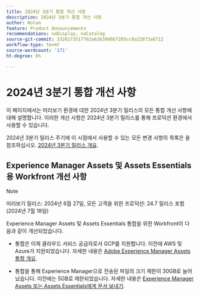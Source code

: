 ```yaml
---
title: 2024년 3분기 통합 개선 사항
description: 2024년 3분기 통합 개선 사항
author: Nolan
feature: Product Announcements
recommendations: noDisplay, noCatalog
source-git-commit: 3326173517762a62630d6b7285cc8a22873a6712
workflow-type: tm+mt
source-wordcount: '171'
ht-degree: 0%

---
```


# 2024년 3분기 통합 개선 사항

이 페이지에서는 미리보기 환경에 대한 2024년 3분기 릴리스의 모든 통합 개선 사항에 대해 설명합니다. 이러한 개선 사항은 2024년 3분기 릴리스를 통해 프로덕션 환경에서 사용할 수 있습니다.

2024년 3분기 릴리스 주기에 이 시점에서 사용할 수 있는 모든 변경 사항의 목록은 을 참조하십시오. [2024년 3분기 릴리스 개요](/help/quicksilver/product-announcements/product-releases/24-q3-release-activity/24-q3-release-overview.md).

## Experience Manager Assets 및 Assets Essentials용 Workfront 개선 사항

>[!NOTE]
>
>미리보기 릴리스: 2024년 6월 27일, 모든 고객을 위한 프로덕션: 24.7 릴리스 포함(2024년 7월 18일)

Experience Manager Assets 및 Assets Essentials 통합을 위한 Workfront이 다음과 같이 개선되었습니다.

* 통합은 이제 클라우드 서비스 공급자로서 GCP를 지원합니다. 이전에 AWS 및 Azure가 지원되었습니다. 자세한 내용은 [Adobe Experience Manager Assets 통합 개요](/help/quicksilver/documents/adobe-workfront-for-experience-manager-assets-essentials/aem-asset-integrations.md).

* 통합을 통해 Experience Manager으로 전송된 파일의 크기 제한이 30GB로 늘어났습니다. 이전에는 5GB로 제한되었습니다. 자세한 내용은 [Experience Manager Assets 또는 Assets Essentials에게 문서 보내기](/help/quicksilver/documents/adobe-workfront-for-experience-manager-assets-essentials/send-to-aem.md).

